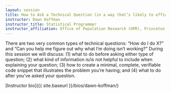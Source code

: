 ```yaml
---
layout: session
title: How to Ask a Technical Question (in a way that’s likely to efficiently lead to a helpful answer)
instructor: Dawn Koffman
instructor_title: Statistical Programmer
instructor_affiliation: Office of Population Research (OPR), Princeton University
---
```



There are two very common types of technical questions: “How do I do X?” and “Can you help me figure out why what I’m doing isn’t working?” During this session we will discuss: (1) what to do before asking either type of question; (2) what kind of information is/is not helpful to include when explaining your question; (3) how to create a minimal, complete, verifiable code snippet that illustrates the problem you’re having; and (4) what to do after you’ve asked your question.

[Instructor bio]({{ site.baseurl }}/bios/dawn-koffman/)
